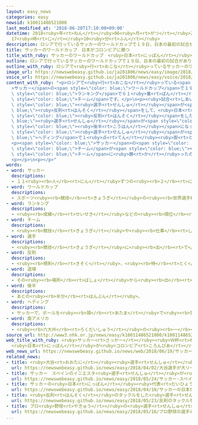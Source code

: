```yaml
---
layout: easy_news
categories: easy
newsid: k10011486521000
last_modified_at: '2018-06-20T17:10:00+09:00'
datetime: 2018<ruby>年<rt>ねん</rt></ruby>06<ruby>月<rt>がつ</rt></ruby>20<ruby>日<rt>にち</rt></ruby>
  17<ruby>時<rt>じ</rt></ruby>10<ruby>分<rt>ふん</rt></ruby>
description: ロシアで行っているサッカーのワールドカップで１９日、日本の最初の試合がありました。
title: サッカーのワールドカップ　日本がコロンビアに勝つ
title_with_ruby: サッカーのワールドカップ　<ruby>日本<rt>にっぽん</rt></ruby>がコロンビアに<ruby>勝<rt>か</rt></ruby>つ
outline: ロシアで行っているサッカーのワールドカップで１９日、日本の最初の試合がありました。
outline_with_ruby: ロシアで<ruby>行<rt>おこな</rt></ruby>っているサッカーのワールドカップで１９<ruby>日<rt>にち</rt></ruby>、<ruby>日本<rt>にっぽん</rt></ruby>の<ruby>最初<rt>さいしょ</rt></ruby>の<ruby>試合<rt>しあい</rt></ruby>がありました。
image_url: https://newswebeasy.github.io/ja201806/news/easy/image/2018/06/20/k10011486521000.jpg
voice_url: https://newswebeasy.github.io/ja201806/news/easy/voice/2018/06/20/k10011486521000.mp4
content_with_ruby: "<p>ロシアで<ruby>行<rt>おこな</rt></ruby>っている<span style=\"color: blue;\"\
  >サッカー</span>の<span style=\"color: blue;\">ワールドカップ</span>で１９<ruby>日<rt>にち</rt></ruby>、<ruby>日本<rt>にっぽん</rt></ruby>の<ruby>最初<rt>さいしょ</rt></ruby>の<ruby>試合<rt>しあい</rt></ruby>がありました。<ruby>日本<rt>にっぽん</rt></ruby>はコロンビアと<ruby>試合<rt>しあい</rt></ruby>をしました。<ruby>日本<rt>にっぽん</rt></ruby>は<ruby>世界<rt>せかい</rt></ruby>の<span\
  \ style=\"color: blue;\">ランキング</span>で６１<ruby>番<rt>ばん</rt></ruby>ですが、コロンビアは１６<ruby>番<rt>ばん</rt></ruby>の<ruby>強<rt>つよ</rt></ruby>い<span\
  \ style=\"color: blue;\">チーム</span>です。</p>\n<p><ruby>試合<rt>しあい</rt></ruby>が<ruby>始<rt>はじ</rt></ruby>まってすぐ、コロンビアの<span\
  \ style=\"color: blue;\"><ruby>選手<rt>せんしゅ</rt></ruby></span>が<span style=\"color:\
  \ blue;\"><ruby>反則<rt>はんそく</rt></ruby></span>をして、<ruby>日本<rt>にっぽん</rt></ruby>はペナルティーキックで１<ruby>点<rt>てん</rt></ruby><ruby>取<rt>と</rt></ruby>りました。コロンビアは、<span\
  \ style=\"color: blue;\"><ruby>反則<rt>はんそく</rt></ruby></span>をした<span style=\"color:\
  \ blue;\"><ruby>選手<rt>せんしゅ</rt></ruby></span>が<span style=\"color: blue;\"><ruby>退場<rt>たいじょう</rt></ruby></span>になって<ruby>１人<rt>ひとり</rt></ruby><ruby>少<rt>すく</rt></ruby>なくなりましたが、そのあと１<ruby>点<rt>てん</rt></ruby><ruby>取<rt>と</rt></ruby>りました。<ruby>試合<rt>しあい</rt></ruby>の<span\
  \ style=\"color: blue;\"><ruby>後半<rt>こうはん</rt></ruby></span>になって、<ruby>日本<rt>にっぽん</rt></ruby>は<ruby>大迫<rt>おおさこ</rt></ruby><ruby>勇也<rt>ゆうや</rt></ruby><span\
  \ style=\"color: blue;\"><ruby>選手<rt>せんしゅ</rt></ruby></span>が<span style=\"color:\
  \ blue;\">ヘディング</span>で１<ruby>点<rt>てん</rt></ruby><ruby>取<rt>と</rt></ruby>りました。そして、２ー１で<ruby>日本<rt>にっぽん</rt></ruby>がコロンビアに<ruby>勝<rt>か</rt></ruby>ちました。</p>\n\
  <p><span style=\"color: blue;\">サッカー</span>の<span style=\"color: blue;\">ワールドカップ</span>は２１<ruby>回<rt>かい</rt></ruby><ruby>目<rt>め</rt></ruby>ですが、アジアの<span\
  \ style=\"color: blue;\">チーム</span>が<span style=\"color: blue;\"><ruby>南<rt>みなみ</rt></ruby>アメリカ</span>の<span\
  \ style=\"color: blue;\">チーム</span>に<ruby>勝<rt>か</rt></ruby>ったのは<ruby>初<rt>はじ</rt></ruby>めてです。</p>\n\
  <p></p>\n<p></p>"
words:
- word: サッカー
  descriptions:
  - １１<ruby><rb>人</rb><rt>にん</rt></ruby>ずつの<ruby><rb>２</rb><rt>に</rt></ruby>チームが、<ruby><rb>手</rb><rt>て</rt></ruby>を<ruby><rb>使</rb><rt>つか</rt></ruby>わずに、ボールを<ruby><rb>相手</rb><rt>あいて</rt></ruby>のゴールにけりこんで<ruby><rb>得点</rb><rt>とくてん</rt></ruby>をきそう<ruby><rb>競技</rb><rt>きょうぎ</rt></ruby>。フットボール。
- word: ワールドカップ
  descriptions:
  - スポーツ<ruby><rb>競技</rb><rt>きょうぎ</rt></ruby>の<ruby><rb>世界選手権大会</rb><rt>せかいせんしゅけんたいかい</rt></ruby>の<ruby><rb>優勝者</rb><rt>ゆうしょうしゃ</rt></ruby>にあたえられるカップ。また、そのカップを<ruby><rb>争</rb><rt>あらそ</rt></ruby>う<ruby><rb>大会</rb><rt>たいかい</rt></ruby>。<ruby><rb>W杯</rb><rt>ダブリューはい</rt></ruby>。
- word: ランキング
  descriptions:
  - <ruby><rb>成績</rb><rt>せいせき</rt></ruby>などの<ruby><rb>順位</rb><rt>じゅんい</rt></ruby>。<ruby><rb>等級</rb><rt>とうきゅう</rt></ruby>。
- word: チーム
  descriptions:
  - <ruby><rb>競技</rb><rt>きょうぎ</rt></ruby>や<ruby><rb>仕事</rb><rt>しごと</rt></ruby>をするときの、<ruby><rb>組</rb><rt>くみ</rt></ruby>や<ruby><rb>団体</rb><rt>だんたい</rt></ruby>。
- word: 選手
  descriptions:
  - <ruby><rb>競技</rb><rt>きょうぎ</rt></ruby>に<ruby><rb>出</rb><rt>で</rt></ruby>るために<ruby><rb>選</rb><rt>えら</rt></ruby>ばれた<ruby><rb>人</rb><rt>ひと</rt></ruby>。
- word: 反則
  descriptions:
  - <ruby><rb>規則</rb><rt>きそく</rt></ruby>、<ruby><rb>特</rb><rt>とく</rt></ruby>にスポーツのルールを<ruby><rb>破</rb><rt>やぶ</rt></ruby>ること。
- word: 退場
  descriptions:
  - その<ruby><rb>場所</rb><rt>ばしょ</rt></ruby>から<ruby><rb>出</rb><rt>で</rt></ruby>て<ruby><rb>行</rb><rt>い</rt></ruby>くこと。
- word: 後半
  descriptions:
  - あとの<ruby><rb>半分</rb><rt>はんぶん</rt></ruby>。
- word: ヘディング
  descriptions:
  - サッカーで、ボールを<ruby><rb>頭</rb><rt>あたま</rt></ruby>で<ruby><rb>受</rb><rt>う</rt></ruby>けたりついたりすること。ヘッディング。
- word: 南アメリカ
  descriptions:
  - <ruby><rb>六大州</rb><rt>ろくだいしゅう</rt></ruby>の<ruby><rb>一</rb><rt>ひと</rt></ruby>つ。<ruby><rb>南</rb><rt>みなみ</rt></ruby>アメリカ<ruby><rb>大陸</rb><rt>たいりく</rt></ruby>と、<ruby><rb>周辺</rb><rt>しゅうへん</rt></ruby>の<ruby><rb>島々</rb><rt>しまじま</rt></ruby>をふくむ<ruby><rb>地域</rb><rt>ちいき</rt></ruby>。<ruby><rb>東</rb><rt>ひがし</rt></ruby>は<ruby><rb>大西洋</rb><rt>たいせいよう</rt></ruby>、<ruby><rb>西</rb><rt>にし</rt></ruby>は<ruby><rb>太平洋</rb><rt>たいへいよう</rt></ruby>に<ruby><rb>面</rb><rt>めん</rt></ruby>し、<ruby><rb>北</rb><rt>きた</rt></ruby>は<ruby><rb>北</rb><rt>きた</rt></ruby>アメリカ<ruby><rb>大陸</rb><rt>たいりく</rt></ruby>につながる。ブラジル・アルゼンチン・チリなどの<ruby><rb>国</rb><rt>くに</rt></ruby>がある。<ruby><rb>南米</rb><rt>なんべい</rt></ruby>。
source_url: http://www3.nhk.or.jp/news/easy/k10011486521000/k10011486521000.html
web_title_with_ruby: <ruby>サッカー<rt>さっかー</rt></ruby><ruby>Ｗ杯<rt>わーるどかっぷ</rt></ruby>
  <ruby>日本<rt>にっぽん</rt></ruby>が<ruby>コロンビア<rt>ころんびあ</rt></ruby>に<ruby>勝利<rt>しょうり</rt></ruby>
web_news_url: https://newswebeasy.github.io/news/web/2018/06/19/サッカーW杯-日本がコロンビアに勝利
related_news:
- title: <ruby>大谷<rt>おおたに</rt></ruby><ruby>選手<rt>せんしゅ</rt></ruby>が<ruby>大<rt>だい</rt></ruby>リーグの<ruby>試合<rt>しあい</rt></ruby>に<ruby>初<rt>はじ</rt></ruby>めてピッチャーで<ruby>出<rt>で</rt></ruby>て<ruby>勝<rt>か</rt></ruby>つ
  url: https://newswebeasy.github.io/news/easy/2018/04/02/大谷選手が大リーグの試合に初めてピッチャーで出て勝つ
- title: サッカー　スペインのイニエスタ<ruby>選手<rt>せんしゅ</rt></ruby>が<ruby>日本<rt>にっぽん</rt></ruby>のチームに<ruby>入<rt>はい</rt></ruby>る
  url: https://newswebeasy.github.io/news/easy/2018/05/24/サッカー-スペインのイニエスタ選手が日本のチームに入る
- title: サッカーの<ruby>日本<rt>にっぽん</rt></ruby><ruby>代表<rt>だいひょう</rt></ruby>の<ruby>監督<rt>かんとく</rt></ruby>が<ruby>交代<rt>こうたい</rt></ruby>する
  url: https://newswebeasy.github.io/news/easy/2018/04/10/サッカーの日本代表の監督が交代する
- title: <ruby>反則<rt>はんそく</rt></ruby>のタックルをした<ruby>選手<rt>せんしゅ</rt></ruby>「<ruby>監督<rt>かんとく</rt></ruby>とコーチに<ruby>言<rt>い</rt></ruby>われてやった」
  url: https://newswebeasy.github.io/news/easy/2018/05/23/反則のタックルをした選手監督とコーチに言われてやった
- title: プロ<ruby>野球<rt>やきゅう</rt></ruby>の<ruby>選手<rt>せんしゅ</rt></ruby>の１<ruby>年<rt>ねん</rt></ruby>の<ruby>給料<rt>きゅうりょう</rt></ruby>　<ruby>平均<rt>へいきん</rt></ruby>が<ruby>今<rt>いま</rt></ruby>までで<ruby>最<rt>もっと</rt></ruby>も<ruby>高<rt>たか</rt></ruby>くなる
  url: https://newswebeasy.github.io/news/easy/2018/05/16/プロ野球の選手の1年の給料-平均が今までで最も高くなる
...
```

